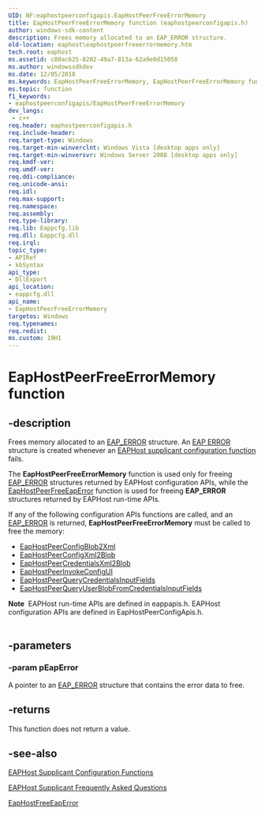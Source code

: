 ```yaml
---
UID: NF:eaphostpeerconfigapis.EapHostPeerFreeErrorMemory
title: EapHostPeerFreeErrorMemory function (eaphostpeerconfigapis.h)
author: windows-sdk-content
description: Frees memory allocated to an EAP_ERROR structure.
old-location: eaphost\eaphostpeerfreeerrormemory.htm
tech.root: eaphost
ms.assetid: c80ac625-8202-49a7-813a-62a9e0d15058
ms.author: windowssdkdev
ms.date: 12/05/2018
ms.keywords: EapHostPeerFreeErrorMemory, EapHostPeerFreeErrorMemory function [EAPHost], eaphost.eaphostpeerfreeerrormemory, eaphostpeerconfigapis/EapHostPeerFreeErrorMemory
ms.topic: function
f1_keywords:
- eaphostpeerconfigapis/EapHostPeerFreeErrorMemory
dev_langs:
 - c++
req.header: eaphostpeerconfigapis.h
req.include-header: 
req.target-type: Windows
req.target-min-winverclnt: Windows Vista [desktop apps only]
req.target-min-winversvr: Windows Server 2008 [desktop apps only]
req.kmdf-ver: 
req.umdf-ver: 
req.ddi-compliance: 
req.unicode-ansi: 
req.idl: 
req.max-support: 
req.namespace: 
req.assembly: 
req.type-library: 
req.lib: Eappcfg.lib
req.dll: Eappcfg.dll
req.irql: 
topic_type:
- APIRef
- kbSyntax
api_type:
- DllExport
api_location:
- eappcfg.dll
api_name:
- EapHostPeerFreeErrorMemory
targetos: Windows
req.typenames: 
req.redist: 
ms.custom: 19H1
---
```


# EapHostPeerFreeErrorMemory function


## -description


Frees memory allocated to an <a href="https://docs.microsoft.com/windows/desktop/api/eaptypes/ns-eaptypes-eap_error">EAP_ERROR</a> structure.  An  <a href="https://docs.microsoft.com/windows/desktop/api/eaptypes/ns-eaptypes-eap_error">EAP ERROR</a> structure is created whenever an <a href="https://docs.microsoft.com/previous-versions/windows/desktop/eaphost/eap-host-supplicant-configuration-functions">EAPHost supplicant configuration function</a> fails. 

The  <b>EapHostPeerFreeErrorMemory</b> function is used only for freeing <a href="https://docs.microsoft.com/windows/desktop/api/eaptypes/ns-eaptypes-eap_error">EAP_ERROR</a> structures returned by EAPHost configuration APIs, while the <a href="https://docs.microsoft.com/previous-versions/windows/desktop/api/eappapis/nf-eappapis-eaphostpeerfreeeaperror">EapHostPeerFreeEapError</a> function is used for freeing <b>EAP_ERROR</b> structures returned by EAPHost run-time APIs.

If any  of the following configuration APIs functions are called, and an <a href="https://docs.microsoft.com/windows/desktop/api/eaptypes/ns-eaptypes-eap_error">EAP_ERROR</a> is returned, <b>EapHostPeerFreeErrorMemory</b> must be called to free the memory:<ul>
<li>
<a href="https://docs.microsoft.com/previous-versions/windows/desktop/api/eaphostpeerconfigapis/nf-eaphostpeerconfigapis-eaphostpeerconfigblob2xml">EapHostPeerConfigBlob2Xml</a>
</li>
<li>
<a href="https://docs.microsoft.com/previous-versions/windows/desktop/api/eaphostpeerconfigapis/nf-eaphostpeerconfigapis-eaphostpeerconfigxml2blob">EapHostPeerConfigXml2Blob</a>
</li>
<li>
<a href="https://docs.microsoft.com/previous-versions/windows/desktop/api/eaphostpeerconfigapis/nf-eaphostpeerconfigapis-eaphostpeercredentialsxml2blob">EapHostPeerCredentialsXml2Blob</a>
</li>
<li>
<a href="https://docs.microsoft.com/previous-versions/windows/desktop/api/eaphostpeerconfigapis/nf-eaphostpeerconfigapis-eaphostpeerinvokeconfigui">EapHostPeerInvokeConfigUI</a>
</li>
<li>
<a href="https://docs.microsoft.com/previous-versions/windows/desktop/api/eaphostpeerconfigapis/nf-eaphostpeerconfigapis-eaphostpeerquerycredentialinputfields">EapHostPeerQueryCredentialsInputFields</a>
</li>
<li>
<a href="https://docs.microsoft.com/previous-versions/windows/desktop/api/eaphostpeerconfigapis/nf-eaphostpeerconfigapis-eaphostpeerqueryuserblobfromcredentialinputfields">EapHostPeerQueryUserBlobFromCredentialsInputFields</a>
</li>
</ul>

<div class="alert"><b>Note</b>  EAPHost run-time APIs are defined in eappapis.h. EAPHost configuration APIs are defined in  EapHostPeerConfigApis.h. </div><div> </div>

## -parameters




### -param pEapError

A pointer to an <a href="https://docs.microsoft.com/windows/desktop/api/eaptypes/ns-eaptypes-eap_error">EAP_ERROR</a> structure that  contains the error data to free.


## -returns



This function does not return a value.




## -see-also




<a href="https://docs.microsoft.com/previous-versions/windows/desktop/eaphost/eap-host-supplicant-configuration-functions">EAPHost Supplicant Configuration Functions</a>



<a href="https://docs.microsoft.com/previous-versions/windows/desktop/eaphost/eaphost-supplicant-frequently-asked-questions">EAPHost Supplicant Frequently Asked Questions</a>



<a href="https://docs.microsoft.com/previous-versions/windows/desktop/api/eappapis/nf-eappapis-eaphostpeerfreeeaperror">EapHostFreeEapError</a>
 

 

